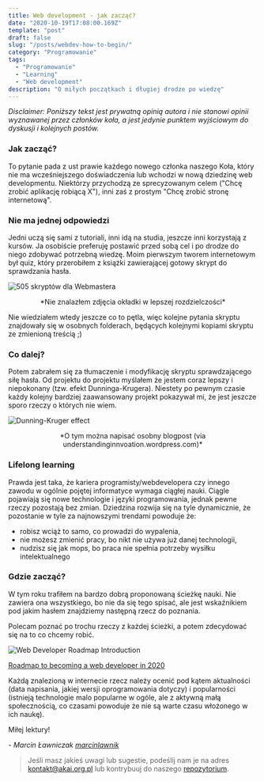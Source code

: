 ```yaml
---
title: Web development - jak zacząć?
date: "2020-10-19T17:08:00.169Z"
template: "post"
draft: false
slug: "/posts/webdev-how-to-begin/"
category: "Programowanie"
tags:
  - "Programowanie"
  - "Learning"
  - "Web development"
description: "O miłych początkach i długiej drodze po wiedzę"
---
```


*Disclaimer: Poniższy tekst jest prywatną opinią autora i nie stanowi opinii wyznawanej przez
członków koła, a jest jedynie punktem wyjściowym do dyskusji i kolejnych postów.*


### Jak zacząć?
To pytanie pada z ust prawie każdego nowego członka naszego Koła,
który nie ma wcześniejszego doświadczenia lub wchodzi w nową dziedzinę
web developmentu. Niektórzy przychodzą ze sprecyzowanym celem ("Chcę zrobić aplikację robiącą X"),
inni zaś z prostym "Chcę zrobić stronę internetową". 


### Nie ma jednej odpowiedzi

Jedni uczą się sami z tutoriali, inni idą na studia, jeszcze inni korzystają z kursów.
Ja osobiście preferuję postawić przed sobą cel i po drodze do niego zdobywać potrzebną
wiedzę. Moim pierwszym tworem internetowym był quiz, który przerobiłem z książki zawierającej gotowy
skrypt do sprawdzania hasła.

![505 skryptów dla Webmastera](/media/505web.jpg)
<center>*Nie znalazłem zdjęcia okładki w lepszej rozdzielczości*</center>

Nie wiedziałem wtedy jeszcze co to pętla, więc kolejne pytania skryptu znajdowały się w osobnych folderach,
będących kolejnymi kopiami skryptu ze zmienioną treścią ;)

### Co dalej?

Potem zabrałem się za tłumaczenie i modyfikację skryptu sprawdzającego siłę hasła.
Od projektu do projektu myślałem że jestem coraz lepszy i niepokonany (tzw. efekt Dunninga-Krugera).
Niestety po pewnym czasie każdy kolejny bardziej zaawansowany projekt pokazywał mi,
że jest jeszcze sporo rzeczy o których nie wiem.

![Dunning-Kruger effect](/media/dunning-kruger.jpg)
<center>*O tym można napisać osobny blogpost (via understandinginnvoation.wordpress.com)*</center>

### Lifelong learning

Prawda jest taka, że kariera programisty/webdevelopera czy innego zawodu w ogólnie pojętej informatyce
wymaga ciągłej nauki. Ciągle pojawiają się nowe technologie i języki programowania, jednak pewne rzeczy pozostają bez zmian.
Dziedzina rozwija się na tyle dynamicznie, że pozostanie w tyle za najnowszymi trendami powoduje że:
 - robisz wciąż to samo, co prowadzi do wypalenia,
 - nie możesz zmienić pracy, bo nikt nie używa już danej technologii,
 - nudzisz się jak mops, bo praca nie spełnia potrzeby wysiłku intelektualnego

### Gdzie zacząć?
W tym roku trafiłem na bardzo dobrą proponowaną ścieżkę nauki.
Nie zawiera ona wszystkiego, bo nie da się tego spisać, ale jest wskaźnikiem pod jakim
hasłem znajdziemy następną rzecz do poznania.

Polecam poznać po trochu rzeczy z każdej ścieżki, a potem zdecydować się na to co chcemy robić.

![Web Developer Roadmap Introduction](/media/intro-webdev.png)

[Roadmap to becoming a web developer in 2020](https://github.com/kamranahmedse/developer-roadmap)


Każdą znalezioną w internecie rzecz należy ocenić pod kątem aktualności (data napisania, jakiej wersji oprogramowania dotyczy)
i popularności (istnieją technologie malo popularne w ogóle, ale z aktywną małą społecznością, co czasami powoduje że nie są warte czasu włożonego w ich naukę).


Miłej lektury!



*- Marcin Ławniczak [marcinlawnik](https://github/com/marcinlawnik)*

> Jeśli masz jakieś uwagi lub sugestie, podeślij nam je na adres [kontakt@akai.org.pl](mailto:kontakt@akai.org.pl) lub kontrybuuj do naszego [repozytorium](https://github.com/akai-org/blog).
